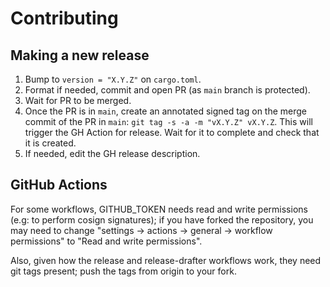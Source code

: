 # Contributing

## Making a new release

1. Bump to `version = "X.Y.Z"` on `cargo.toml`.
2. Format if needed, commit and open PR (as `main` branch is protected).
3. Wait for PR to be merged.
4. Once the PR is in `main`, create an annotated signed tag on the merge commit
   of the PR in `main`:
   `git tag -s -a -m "vX.Y.Z" vX.Y.Z`. This will trigger the GH Action for
   release. Wait for it to complete and check that it is created.
5. If needed, edit the GH release description.

## GitHub Actions

For some workflows, GITHUB_TOKEN needs read and write permissions (e.g: to
perform cosign signatures); if you have forked the repository, you may need to
change "settings -> actions -> general -> workflow permissions"  to "Read and
write permissions".

Also, given how the release and release-drafter workflows work, they need git
tags present; push the tags from origin to your fork.
